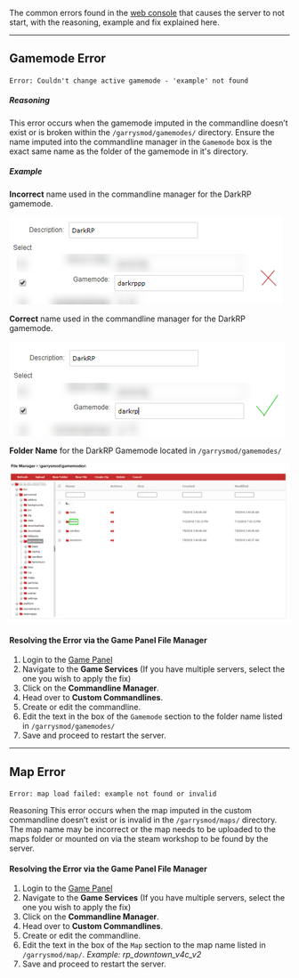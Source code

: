 The common errors found in the [web console](https://help.hexanenetworks.com/game-servers/general/web-console-explained) that causes the server to not start, with the reasoning, example and fix explained here.

----

## Gamemode Error
`Error: Couldn't change active gamemode - 'example' not found`

##### Reasoning
This error occurs when the gamemode imputed in the commandline doesn’t exist or is broken within the `/garrysmod/gamemodes/` directory. Ensure the name imputed into the commandline manager in the `Gamemode` box is the exact same name as the folder of the gamemode in it's directory. 

##### Example

**Incorrect** name used in the commandline manager for the DarkRP gamemode. 

![Gamemode Error Example Image Incorrect](https://github.com/HexaneNetworks/help-assets/blob/38ed262d4f2a8ab9b00a76a7235a2f7ac9c72601/assets/png/gamemode-error-commandline-wrong.png?raw=true)

**Correct** name used in the commandline manager for the DarkRP gamemode. 

![Gamemode Error Example Image Correct](https://github.com/HexaneNetworks/help-assets/blob/38ed262d4f2a8ab9b00a76a7235a2f7ac9c72601/assets/png/gamemode-error-commandline-correct.png?raw=true)

**Folder Name** for the DarkRP Gamemode located in `/garrysmod/gamemodes/`

![Gamemode Error Example Image File Directory](https://github.com/HexaneNetworks/help-assets/blob/38ed262d4f2a8ab9b00a76a7235a2f7ac9c72601/assets/png/gamemode-error-filemanager-foldername.png?raw=true)



#### Resolving the Error via the Game Panel File Manager

1. Login to the [Game Panel](https://gamepanel.hexanenetworks.com)
2. Navigate to the **Game Services**
	(If you have multiple servers, select the one you wish to apply the fix)
3. Click on the **Commandline Manager**.
4. Head over to **Custom Commandlines**.
5. Create or edit the commandline.
6. Edit the text in the box of the ``Gamemode`` section to the folder name listed in `/garrysmod/gamemodes/`
7. Save and proceed to restart the server.

----
## Map Error
`Error: map load failed: example not found or invalid`

Reasoning
This error occurs when the map imputed in the custom commandline doesn’t exist or is invalid in the `/garrysmod/maps/` directory. The map name may be incorrect or the map needs to be uploaded to the maps folder or mounted on via the steam workshop to be found by the server.

#### Resolving the Error via the Game Panel File Manager

1. Login to the [Game Panel](https://gamepanel.hexanenetworks.com)
2. Navigate to the **Game Services**
	(If you have multiple servers, select the one you wish to apply the fix)
3. Click on the **Commandline Manager**.
4. Head over to **Custom Commandlines**.
5. Create or edit the commandline.
6. Edit the text in the box of the ``Map`` section to the map name listed in `/garrysmod/map/`. *Example: rp_downtown_v4c_v2*
7. Save and proceed to restart the server.